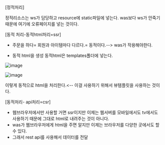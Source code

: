 [정적처리]

정적리소스는 ws가 담당하고 resource에 static파일에 넣는다. was보다 ws가 안죽기때문에 여기에 오류페이지를 넣는 것이다.

[동적 처리-동적html처리=ssr]

- 주문을 하다= 회원과 아이템마다 다르다.= 동적이다.--> was가 작용해야한다.

- 동적 html을 생성 동적html은 templates폴더에 넣는다.

![image](https://user-images.githubusercontent.com/108928206/196014143-5124bf70-587a-4ccd-a6d2-23bb240c97e6.png)

![image](https://user-images.githubusercontent.com/108928206/196014183-3697c8a8-2da4-4f59-a9e6-f4b06ba4382a.png)

이렇게 동적으로 html을 처리한다.<-- 이걸 사용하기 위해서 뷰템플릿을 사용하는 것이다.

[동적처리- api처리=csr]

- 웹브라우저에서만 사용할 거면 ssr이지만 이제는 웹서버를 모바일에서도 tv에서도 사용하기 때문에 그대로 html로 내려주는 것이 아니다.
- was가 웹브라우저에게 html을 주면 알지만 이제는 브라우저를 다양한 곳에서도 할 수 있다.
- 그래서 rest api를 사용해서 데이터를 전달

